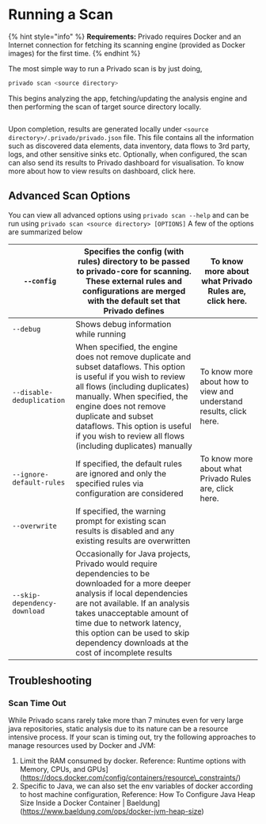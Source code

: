 # Running a Scan

{% hint style="info" %}
**Requirements:** Privado requires Docker and an Internet connection for fetching its scanning engine (provided as Docker images) for the first time.
{% endhint %}

The most simple way to run a Privado scan is by just doing,

```bash
privado scan <source directory>
```

This begins analyzing the app, fetching/updating the analysis engine and then performing the scan of target source directory locally.

<figure><img src="../.gitbook/assets/2x 60fps latest.gif" alt=""><figcaption></figcaption></figure>

Upon completion, results are generated locally under `<source directory>/.privado/privado.json` file. This file contains all the information such as discovered data elements, data inventory, data flows to 3rd party, logs, and other sensitive sinks etc. Optionally, when configured, the scan can also send its results to Privado dashboard for visualisation. To know more about how to view results on dashboard, click here.

## Advanced Scan Options

You can view all advanced options using `privado scan --help` and can be run using `privado scan <source directory> [OPTIONS]` A few of the options are summarized below

| `--config`                   | Specifies the config (with rules) directory to be passed to privado-core for scanning. These external rules and configurations are merged with the default set that Privado defines                                                                                                                                                | To know more about what Privado Rules are, click here.             |
| ---------------------------- | ---------------------------------------------------------------------------------------------------------------------------------------------------------------------------------------------------------------------------------------------------------------------------------------------------------------------------------- | ------------------------------------------------------------------ |
| `--debug`                    | Shows debug information while running                                                                                                                                                                                                                                                                                              |                                                                    |
| `--disable-deduplication`    | When specified, the engine does not remove duplicate and subset dataflows. This option is useful if you wish to review all flows (including duplicates) manually. When specified, the engine does not remove duplicate and subset dataflows. This option is useful if you wish to review all flows (including duplicates) manually | To know more about how to view and understand results, click here. |
| `--ignore-default-rules`     | If specified, the default rules are ignored and only the specified rules via configuration are considered                                                                                                                                                                                                                          | To know more about what Privado Rules are, click here.             |
| `--overwrite`                | If specified, the warning prompt for existing scan results is disabled and any existing results are overwritten                                                                                                                                                                                                                    |                                                                    |
| `--skip-dependency-download` | Occasionally for Java projects, Privado would require dependencies to be downloaded for a more deeper analysis if local dependencies are not available. If an analysis takes unacceptable amount of time due to network latency, this option can be used to skip dependency downloads at the cost of incomplete results            |                                                                    |

## Troubleshooting

### Scan Time Out

While Privado scans rarely take more than 7 minutes even for very large java repositories, static analysis due to its nature can be a resource intensive process. If your scan is timing out, try the following approaches to manage resources used by Docker and JVM:

1. Limit the RAM consumed by docker. Reference: Runtime options with Memory, CPUs, and GPUs]\(https://docs.docker.com/config/containers/resource\_constraints/)
2. Specific to Java, we can also set the env variables of docker according to host machine configuration, Reference: How To Configure Java Heap Size Inside a Docker Container | Baeldung]\(https://www.baeldung.com/ops/docker-jvm-heap-size)

